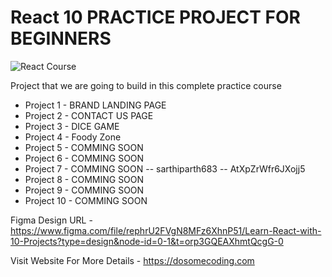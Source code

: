 # React 10 PRACTICE PROJECT FOR BEGINNERS

![React Course](https://user-images.githubusercontent.com/50476777/236658237-3f141863-a1ed-4860-a847-71ced21fa8a5.png)

Project that we are going to build in this complete practice course

- Project 1 - BRAND LANDING PAGE
- Project 2 - CONTACT US PAGE
- Project 3 - DICE GAME
- Project 4 - Foody Zone
- Project 5 - COMMING SOON
- Project 6 - COMMING SOON
- Project 7 - COMMING SOON -- sarthiparth683 -- AtXpZrWfr6JXojj5  
- Project 8 - COMMING SOON
- Project 9 - COMMING SOON
- Project 10 - COMMING SOON

Figma Design URL - https://www.figma.com/file/rephrU2FVgN8MFz6XhnP51/Learn-React-with-10-Projects?type=design&node-id=0-1&t=orp3GQEAXhmtQcgG-0

Visit Website For More Details - https://dosomecoding.com
  